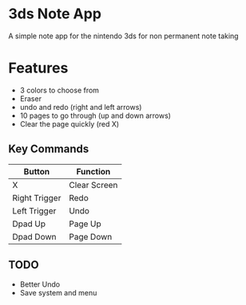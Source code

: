 # 3ds Note App

A simple note app for the nintendo 3ds for non permanent note taking

# Features

- 3 colors to choose from
- Eraser
- undo and redo (right and left arrows)
- 10 pages to go through (up and down arrows)
- Clear the page quickly (red X)

## Key Commands

| Button        | Function     |
|---------------|--------------|
| X             | Clear Screen |
| Right Trigger | Redo         |
| Left Trigger  | Undo         |
| Dpad Up       | Page Up      |
| Dpad Down     | Page Down    |

## TODO

- Better Undo
- Save system and menu


